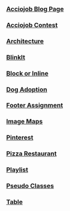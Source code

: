 ### [Acciojob Blog Page](https://meetgovindbajaj.github.io/Acciojob/Other/Acciojob%20Blog%20Page/)

### [Acciojob Contest](https://meetgovindbajaj.github.io/Acciojob/Other/acciojob-contest/)

### [Architecture](https://meetgovindbajaj.github.io/Acciojob/Other/Architecture/)

### [BlinkIt](https://meetgovindbajaj.github.io/Acciojob/Other/blinkit/)

### [Block or Inline](https://meetgovindbajaj.github.io/Acciojob/Other/Block%20or%20Inline/)

### [Dog Adoption](https://meetgovindbajaj.github.io/Acciojob/Other/Dog%20Adoption/)

### [Footer Assignment](https://meetgovindbajaj.github.io/Acciojob/Other/Footer%20Assignment/)

### [Image Maps](https://meetgovindbajaj.github.io/Acciojob/Other/Image-maps/)

### [Pinterest](https://meetgovindbajaj.github.io/Acciojob/Other/pinterest/)

### [Pizza Restaurant](https://meetgovindbajaj.github.io/Acciojob/Other/pizza-restaurant/)

### [Playlist](https://meetgovindbajaj.github.io/Acciojob/Other/Playlist/)

### [Pseudo Classes](https://meetgovindbajaj.github.io/Acciojob/Other/pseudo-classes/)

### [Table](https://meetgovindbajaj.github.io/Acciojob/Other/table/)
